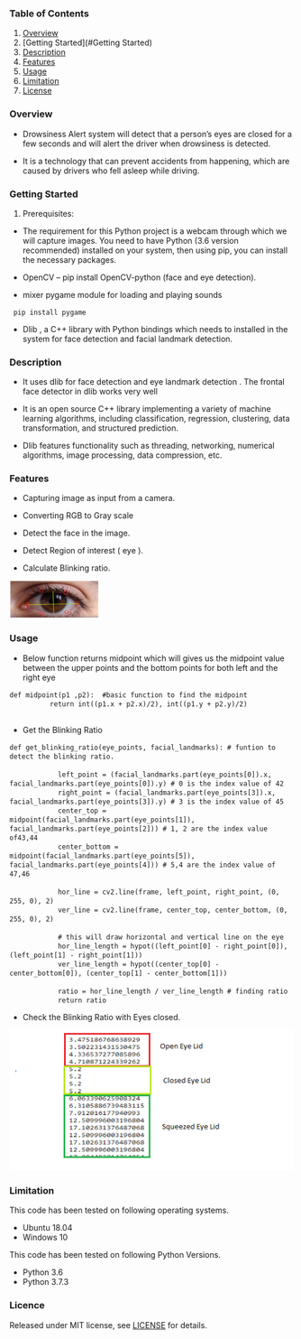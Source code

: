 ### Table of Contents

1. [Overview](#Overview)
2. [Getting Started](#Getting Started)
3. [Description](#Description)
4. [Features](#Features)
5. [Usage](#Usage)
6. [Limitation](#Limitation)
7. [License](#License)

### Overview

* Drowsiness Alert system will detect that a person’s eyes are closed for a few seconds and will alert the driver when drowsiness is detected.

* It is a technology that can prevent accidents from happening, which are caused by drivers who fell asleep while driving.

### Getting Started

1. Prerequisites:

* The requirement for this Python project is a webcam through which we will capture images. You need to have Python (3.6 version    recommended) installed on your system, then using pip, you can install the necessary packages.

* OpenCV – pip install OpenCV-python (face and eye detection).

* mixer pygame module for loading and playing sounds
 ```
  pip install pygame
 ```

* Dlib , a C++ library with Python bindings which needs to installed in the system for face detection and facial landmark detection.

### Description 

* It uses dlib for face detection and eye landmark detection . The frontal face detector in dlib works very well

* It is an open source C++ library implementing a variety of machine learning algorithms, including classification, regression, clustering, data transformation, and structured prediction.

* Dlib features functionality such as threading, networking, numerical algorithms, image processing, data compression, etc.


### Features

* Capturing image as input from a camera.

* Converting RGB to Gray scale

* Detect the face in the image.

* Detect Region of interest ( eye ).

* Calculate Blinking ratio.

![Eye](https://github.com/himani-de/driver_drowsiness_alert/blob/master/images/eye.png)


### Usage

* Below function returns midpoint which will gives us the midpoint value between the upper points and the bottom points for both left and the right eye

```
def midpoint(p1 ,p2):  #basic function to find the midpoint
          return int((p1.x + p2.x)/2), int((p1.y + p2.y)/2)
    
```

* Get the Blinking Ratio 

```
def get_blinking_ratio(eye_points, facial_landmarks): # funtion to detect the blinking ratio.
    
            left_point = (facial_landmarks.part(eye_points[0]).x, facial_landmarks.part(eye_points[0]).y) # 0 is the index value of 42
            right_point = (facial_landmarks.part(eye_points[3]).x, facial_landmarks.part(eye_points[3]).y) # 3 is the index value of 45
            center_top = midpoint(facial_landmarks.part(eye_points[1]), facial_landmarks.part(eye_points[2])) # 1, 2 are the index value of43,44
            center_bottom = midpoint(facial_landmarks.part(eye_points[5]), facial_landmarks.part(eye_points[4])) # 5,4 are the index value of 47,46
            
            hor_line = cv2.line(frame, left_point, right_point, (0, 255, 0), 2)
            ver_line = cv2.line(frame, center_top, center_bottom, (0, 255, 0), 2)
                
            # this will draw horizontal and vertical line on the eye    
            hor_line_length = hypot((left_point[0] - right_point[0]), (left_point[1] - right_point[1]))
            ver_line_length = hypot((center_top[0] - center_bottom[0]), (center_top[1] - center_bottom[1]))          
            
            ratio = hor_line_length / ver_line_length # finding ratio
            return ratio
```


* Check the Blinking Ratio with Eyes closed.


![Eye_Ratio](https://github.com/himani-de/driver_drowsiness_alert/blob/master/images/Eye_Ratio.png)


### Limitation 

This code has been tested on following operating systems.
 * Ubuntu 18.04
 * Windows 10
 
This code has been tested on following Python Versions. 
* Python 3.6
* Python 3.7.3

### Licence

Released under MIT license, see [LICENSE](LICENSE.md) for details.


